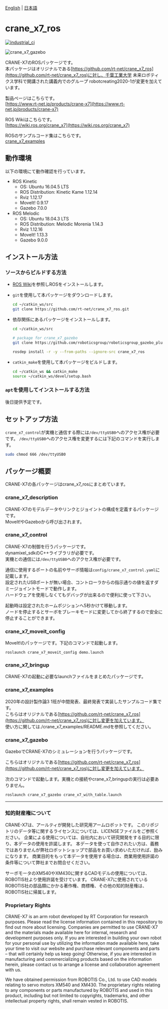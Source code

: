 [English](README.en.md) | [日本語](README.md)

# crane_x7_ros

[![industrial_ci](https://github.com/rt-net/crane_x7_ros/workflows/industrial_ci/badge.svg?branch=master)](https://github.com/rt-net/crane_x7_ros/actions?query=workflow%3Aindustrial_ci+branch%3Amaster)

![crane_x7_gazebo](https://rt-net.github.io/images/crane-x7/crane_x7_gazebo.png "crane_x7_gazebo")

CRANE-X7のROSパッケージです。  
本パッケージはオリジナルである[https://github.com/rt-net/crane_x7_ros](https://github.com/rt-net/crane_x7_ros)に対し、千葉工業大学 未来ロボティクス学科で開講された講義内でのグループ robotcreating2020-1が変更を加えています。


製品ページはこちらです。  
[https://www.rt-net.jp/products/crane-x7](https://www.rt-net.jp/products/crane-x7)

ROS Wikiはこちらです。  
[https://wiki.ros.org/crane_x7](https://wiki.ros.org/crane_x7)

ROSのサンプルコード集はこちらです。  
[crane_x7_examples](https://github.com/rt-net/crane_x7_ros/tree/master/crane_x7_examples)

## 動作環境

以下の環境にて動作確認を行っています。

- ROS Kinetic
  - OS: Ubuntu 16.04.5 LTS
  - ROS Distribution: Kinetic Kame 1.12.14
  - Rviz 1.12.17
  - MoveIt! 0.9.17
  - Gazebo 7.0.0
- ROS Melodic
  - OS: Ubuntu 18.04.3 LTS
  - ROS Distribution: Melodic Morenia 1.14.3
  - Rviz 1.12.16
  - MoveIt! 1.13.3
  - Gazebo 9.0.0

## インストール方法

### ソースからビルドする方法

- [ROS Wiki](http://wiki.ros.org/ja/kinetic/Installation/Ubuntu)を参照しROSをインストールします。

- `git`を使用して本パッケージをダウンロードします。

  ```bash
  cd ~/catkin_ws/src
  git clone https://github.com/rt-net/crane_x7_ros.git
  ```

- 依存関係にあるパッケージをインストールします。

  ```bash
  cd ~/catkin_ws/src
  
  # package for crane_x7_gazebo
  git clone https://github.com/roboticsgroup/roboticsgroup_gazebo_plugins.git
  
  rosdep install -r -y --from-paths --ignore-src crane_x7_ros
  ```

- `catkin_make`を使用して本パッケージをビルドします。

  ```bash
  cd ~/catkin_ws && catkin_make
  source ~/catkin_ws/devel/setup.bash
  ```

### `apt`を使用してインストールする方法

後日提供予定です。

## セットアップ方法

`crane_x7_control`が実機と通信する際には`/dev/ttyUSB0`へのアクセス権が必要です。
`/dev/ttyUSB0`へのアクセス権を変更するには下記のコマンドを実行します。

```bash
sudo chmod 666 /dev/ttyUSB0
```

## パッケージ概要

CRANE-X7の各パッケージはcrane_x7_rosにまとめています。  

### crane_x7_description

CRANE-X7のモデルデータやリンクとジョイントの構成を定義するパッケージです。  
MoveIt!やGazeboから呼び出されます。

### crane_x7_control

CRANE-X7の制御を行うパッケージです。  
dynamixel_sdkのC++ライブラリが必要です。  
実機との通信には`/dev/ttyUSB0`へのアクセス権が必要です。

通信に使用するポートの名前やサーボ情報は`config/crane_x7_control.yaml`に記載します。  
設定されたUSBポートが無い場合、コントローラからの指示通りの値を返すダミージョイントモードで動作します。  
ハードウェアを使用しなくてもデバッグが出来るので便利に使って下さい。  

起動時は設定されたホームポジションへ5秒かけて移動します。  
ノードを停止するとサーボをブレーキモードに変更してから終了するので安全に停止することができます。  

### crane_x7_moveit_config

MoveIt!のパッケージです。下記のコマンドで起動します。  

`roslaunch crane_x7_moveit_config demo.launch`

### crane_x7_bringup

CRANE-X7の起動に必要なlaunchファイルをまとめたパッケージです。

### crane_x7_examples

2020年の設計製作論3 1班が中間発表、最終発表で実装したサンプルコード集です。  
こちらはオリジナルである[https://github.com/rt-net/crane_x7_ros](https://github.com/rt-net/crane_x7_ros)に対し変更を加えています。  
使い方に関しては./crane_x7_examples/README.mdを参照してください。  

### crane_x7_gazebo

GazeboでCRANE-X7のシミュレーションを行うパッケージです。  

こちらはオリジナルである[https://github.com/rt-net/crane_x7_ros](https://github.com/rt-net/crane_x7_ros)に対し変更を加えています。  

次のコマンドで起動します。実機との接続やcrane_x7_bringupの実行は必要ありません。

`roslaunch crane_x7_gazebo crane_x7_with_table.launch`

---

### 知的財産権について

CRANE-X7は、アールティが開発した研究用アームロボットです。
このリポジトリのデータ等に関するライセンスについては、LICENSEファイルをご参照ください。
企業による使用については、自社内において研究開発をする目的に限り、本データの使用を許諾します。 
本データを使って自作されたい方は、義務ではありませんが弊社ロボットショップで部品をお買い求めいただければ、励みになります。
商業目的をもって本データを使用する場合は、商業用使用許諾の条件等について弊社までお問合せください。

サーボモータのXM540やXM430に関するCADモデルの使用については、ROBOTIS社より使用許諾を受けています。 
CRANE-X7に使用されているROBOTIS社の部品類にかかる著作権、商標権、その他の知的財産権は、ROBOTIS社に帰属します。

### Proprietary Rights

CRANE-X7 is an arm robot developed by RT Corporation for research purposes. Please read the license information contained in this repository to find out more about licensing. Companies are permitted to use CRANE-X7 and the materials made available here for internal, research and development purposes only. If you are interested in building your own robot for your personal use by utilizing the information made available here, take your time to visit our website and purchase relevant components and parts – that will certainly help us keep going! Otherwise, if you are interested in manufacturing and commercializing products based on the information herein, please contact us to arrange a license and collaboration agreement with us. 

We have obtained permission from ROBOTIS Co., Ltd. to use CAD models relating to servo motors XM540 and XM430. The proprietary rights relating to any components or parts manufactured by ROBOTIS and used in this product, including but not limited to copyrights, trademarks, and other intellectual property rights, shall remain vested in ROBOTIS. 

